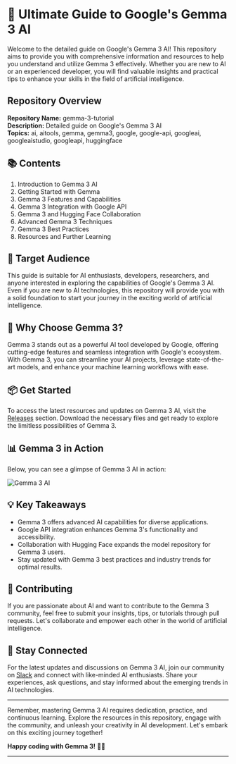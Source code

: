 # 🚀 Ultimate Guide to Google's Gemma 3 AI 

Welcome to the detailed guide on Google's Gemma 3 AI! This repository aims to provide you with comprehensive information and resources to help you understand and utilize Gemma 3 effectively. Whether you are new to AI or an experienced developer, you will find valuable insights and practical tips to enhance your skills in the field of artificial intelligence.

## Repository Overview

**Repository Name:** gemma-3-tutorial  
**Description:** Detailed guide on Google's Gemma 3 AI  
**Topics:** ai, aitools, gemma, gemma3, google, google-api, googleai, googleaistudio, googleapi, huggingface  

## 📚 Contents

1. Introduction to Gemma 3 AI
2. Getting Started with Gemma
3. Gemma 3 Features and Capabilities
4. Gemma 3 Integration with Google API
5. Gemma 3 and Hugging Face Collaboration
6. Advanced Gemma 3 Techniques
7. Gemma 3 Best Practices
8. Resources and Further Learning

## 🎯 Target Audience

This guide is suitable for AI enthusiasts, developers, researchers, and anyone interested in exploring the capabilities of Google's Gemma 3 AI. Even if you are new to AI technologies, this repository will provide you with a solid foundation to start your journey in the exciting world of artificial intelligence.

## 🌟 Why Choose Gemma 3?

Gemma 3 stands out as a powerful AI tool developed by Google, offering cutting-edge features and seamless integration with Google's ecosystem. With Gemma 3, you can streamline your AI projects, leverage state-of-the-art models, and enhance your machine learning workflows with ease.

## 📦 Get Started

To access the latest resources and updates on Gemma 3 AI, visit the [Releases](https://github.com/Relaxolotl17/gemma-3-tutorial/releases) section. Download the necessary files and get ready to explore the limitless possibilities of Gemma 3.

## 📊 Gemma 3 in Action

Below, you can see a glimpse of Gemma 3 AI in action:

![Gemma 3 AI](https://example.com/gemma3.png)

## 💡 Key Takeaways

- Gemma 3 offers advanced AI capabilities for diverse applications.
- Google API integration enhances Gemma 3's functionality and accessibility.
- Collaboration with Hugging Face expands the model repository for Gemma 3 users.
- Stay updated with Gemma 3 best practices and industry trends for optimal results.

## 🚧 Contributing

If you are passionate about AI and want to contribute to the Gemma 3 community, feel free to submit your insights, tips, or tutorials through pull requests. Let's collaborate and empower each other in the world of artificial intelligence.

## 📌 Stay Connected

For the latest updates and discussions on Gemma 3 AI, join our community on [Slack](https://example.com/gemma-slack) and connect with like-minded AI enthusiasts. Share your experiences, ask questions, and stay informed about the emerging trends in AI technologies.

---

Remember, mastering Gemma 3 AI requires dedication, practice, and continuous learning. Explore the resources in this repository, engage with the community, and unleash your creativity in AI development. Let's embark on this exciting journey together!

**Happy coding with Gemma 3!** 🤖✨

---
